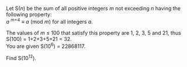 <p>
Let S(<var>n</var>) be the sum of all positive integers <var>m</var> not exceeding <var>n</var> having the following property:<br />
<var>a</var> <sup><var>m</var>+4</sup> ≡ <var>a</var> (mod <var>m</var>) for all integers <var>a</var>.
</p>
<p>
The values of <var>m</var> ≤ 100 that satisfy this property are 1, 2, 3, 5 and 21, thus S(100) = 1+2+3+5+21 = 32.<br />
You are given S(10<sup>6</sup>) = 22868117.
</p>
<p>
Find S(10<sup>12</sup>).
</p>


